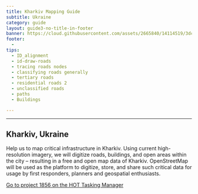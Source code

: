 ```yaml
---
title: Kharkiv Mapping Guide
subtitle: Ukraine
category: guide
layout: guide3-no-title-in-footer
banner: https://cloud.githubusercontent.com/assets/2665840/14114519/3dc80e0a-f5a5-11e5-8b52-b54674ccad42.jpg
footer: 
  - 
tips:
  - ID_alignment
  - id-draw-roads
  - tracing roads nodes
  - classifying roads generally
  - tertiary roads
  - residential roads 2
  - unclassified roads
  - paths
  - Buildings

---
```


<div id="test" class="col-lg-5 col-sm-6">
<hr class="section-heading-spacer">
<div class="clearfix"></div>


<h2 class="section-heading">Kharkiv, Ukraine</h2>

 <p>
 Help us to map critical infrastructure in Kharkiv. Using current high-resolution imagery, we will digitize roads, buildings, and open areas within the city – resulting in a free and open map data of Kharkiv. OpenStreetMap will be used as the platform to digitize, store, and share such critical data for usage by first responders, planners and geospatial enthusiasts.
 </p>

<p>
  <a href="https://tasks.hotosm.org/project/1856"> Go to project 1856 on the HOT Tasking Manager</a>
</p>
